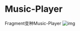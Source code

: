# Music-Player
Fragment变种Music-Player
![img]([这里写你图片的链接](https://github.com/VCE-K/Music-Player/blob/main/gif/tutieshi_640x1024_17s.gif)https://github.com/VCE-K/Music-Player/blob/main/gif/tutieshi_640x1024_17s.gif)
